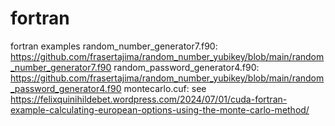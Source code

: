 # fortran
fortran examples
random_number_generator7.f90: https://github.com/frasertajima/random_number_yubikey/blob/main/random_number_generator7.f90
random_password_generator4.f90: https://github.com/frasertajima/random_number_yubikey/blob/main/random_password_generator4.f90
montecarlo.cuf: see https://felixquinihildebet.wordpress.com/2024/07/01/cuda-fortran-example-calculating-european-options-using-the-monte-carlo-method/
